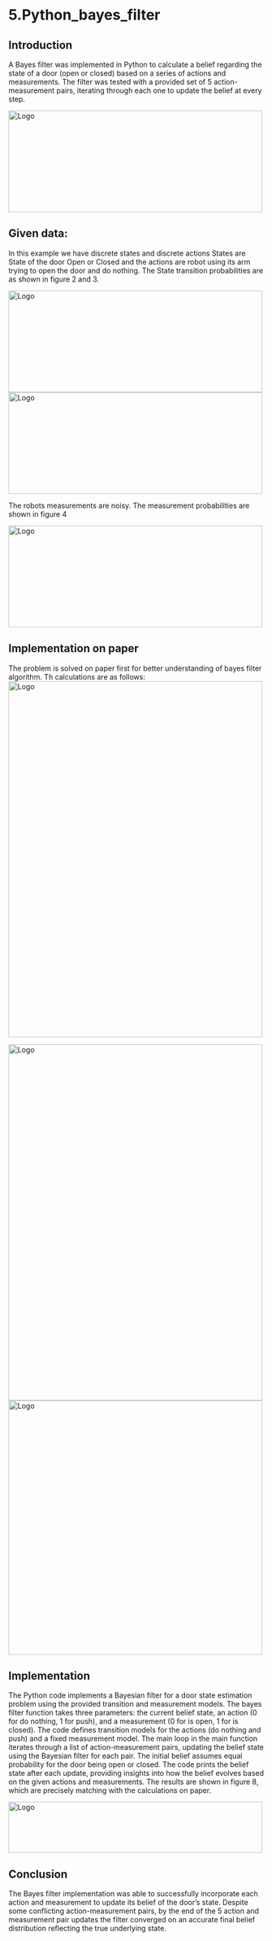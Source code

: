 # 5.Python_bayes_filter


## Introduction
A Bayes filter was implemented in Python to calculate a belief regarding the state of a door (open or closed)
based on a series of actions and measurements. The filter was tested with a provided set of 5 action-measurement
pairs, iterating through each one to update the belief at every step.

<img src="actions.png" alt="Logo" width="500" height="200">


## Given data:
In this example we have discrete states and discrete actions
States are State of the door Open or Closed and the actions are robot using its arm trying to open the door
and do nothing. The State transition probabilities are as shown in figure 2 and 3.

<img src="action_do_nothing.png" alt="Logo" width="500" height="200">
<img src="action_push.png" alt="Logo" width="500" height="200">

The robots measurements are noisy. The measurement probabilities are shown in figure 4

<img src="measuremtnt_probability.png" alt="Logo" width="500" height="200">

## Implementation on paper
The problem is solved on paper first for better understanding of bayes filter algorithm. Th calculations are as
follows:
<img src="1.png" alt="Logo" width="500" height="700">

<img src="2.png" alt="Logo" width="500" height="700">

<img src="3.png" alt="Logo" width="500" height="500">

## Implementation
The Python code implements a Bayesian filter for a door state estimation problem using the provided transition
and measurement models. The bayes filter function takes three parameters: the current belief state, an action
(0 for do nothing, 1 for push), and a measurement (0 for is open, 1 for is closed). The code defines transition
models for the actions (do nothing and push) and a fixed measurement model. The main loop in the main
function iterates through a list of action-measurement pairs, updating the belief state using the Bayesian filter
for each pair. The initial belief assumes equal probability for the door being open or closed. The code prints
the belief state after each update, providing insights into how the belief evolves based on the given actions and
measurements.
The results are shown in figure 8, which are precisely matching with the calculations on paper.

<img src="results.png" alt="Logo" width="500" height="100">

## Conclusion
The Bayes filter implementation was able to successfully incorporate each action and measurement to update
its belief of the door’s state. Despite some conflicting action-measurement pairs, by the end of the 5 action
and measurement pair updates the filter converged on an accurate final belief distribution reflecting the true
underlying state.
